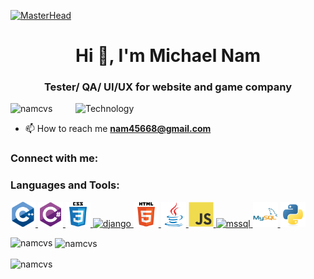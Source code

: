 [![MasterHead](https://wallpaperaccess.com/full/2825810.gif)](https://cutewallpaper.org/21/8-bit-gif-background/view-page-21.html)
<h1 align="center">Hi 👋, I'm Michael Nam</h1>
<h3 align="center">Tester/ QA/ UI/UX for website and game company</h3>
<img align ="right" alt=" Technology" width="400" src="https://media1.giphy.com/media/qgQUggAC3Pfv687qPC/giphy.gif?cid=ecf05e47b7c8zu2bob3llvnhu31vm9za1ttl0ih8d674olvn&ep=v1_gifs_related&rid=giphy.gif&ct=g" >

<p align="left"> <img src="https://komarev.com/ghpvc/?username=namcvs&label=Profile%20views&color=0e75b6&style=flat" alt="namcvs" /> </p>

- 📫 How to reach me **nam45668@gmail.com**

<h3 align="left">Connect with me: <a href="https://www.facebook.com/profile.php?id=100024915510131" target="_blank" rel="noreferrer"/> </a>  </h3>
<p align="left">

</p>

<h3 align="left">Languages and Tools:</h3>
<p align="left"> <a href="https://www.w3schools.com/cpp/" target="_blank" rel="noreferrer"> <img src="https://raw.githubusercontent.com/devicons/devicon/master/icons/cplusplus/cplusplus-original.svg" alt="cplusplus" width="40" height="40"/> </a> <a href="https://www.w3schools.com/cs/" target="_blank" rel="noreferrer"> <img src="https://raw.githubusercontent.com/devicons/devicon/master/icons/csharp/csharp-original.svg" alt="csharp" width="40" height="40"/> </a> <a href="https://www.w3schools.com/css/" target="_blank" rel="noreferrer"> <img src="https://raw.githubusercontent.com/devicons/devicon/master/icons/css3/css3-original-wordmark.svg" alt="css3" width="40" height="40"/> </a> <a href="https://www.djangoproject.com/" target="_blank" rel="noreferrer"> <img src="https://cdn.worldvectorlogo.com/logos/django.svg" alt="django" width="40" height="40"/> </a> <a href="https://www.w3.org/html/" target="_blank" rel="noreferrer"> <img src="https://raw.githubusercontent.com/devicons/devicon/master/icons/html5/html5-original-wordmark.svg" alt="html5" width="40" height="40"/> </a> <a href="https://www.java.com" target="_blank" rel="noreferrer"> <img src="https://raw.githubusercontent.com/devicons/devicon/master/icons/java/java-original.svg" alt="java" width="40" height="40"/> </a> <a href="https://developer.mozilla.org/en-US/docs/Web/JavaScript" target="_blank" rel="noreferrer"> <img src="https://raw.githubusercontent.com/devicons/devicon/master/icons/javascript/javascript-original.svg" alt="javascript" width="40" height="40"/> </a> <a href="https://www.microsoft.com/en-us/sql-server" target="_blank" rel="noreferrer"> <img src="https://www.svgrepo.com/show/303229/microsoft-sql-server-logo.svg" alt="mssql" width="40" height="40"/> </a> <a href="https://www.mysql.com/" target="_blank" rel="noreferrer"> <img src="https://raw.githubusercontent.com/devicons/devicon/master/icons/mysql/mysql-original-wordmark.svg" alt="mysql" width="40" height="40"/> </a> <a href="https://www.python.org" target="_blank" rel="noreferrer"> <img src="https://raw.githubusercontent.com/devicons/devicon/master/icons/python/python-original.svg" alt="python" width="40" height="40"/> </a> </p>

<p><img align="left" src="https://github-readme-stats.vercel.app/api/top-langs?username=namcvs&show_icons=true&locale=en&layout=compact" alt="namcvs" /></p>

<p>&nbsp;<img align="center" src="https://github-readme-stats.vercel.app/api?username=namcvs&show_icons=true&locale=en" alt="namcvs" /></p>

<p><img align="center" src="https://github-readme-streak-stats.herokuapp.com/?user=namcvs&" alt="namcvs" /></p>
